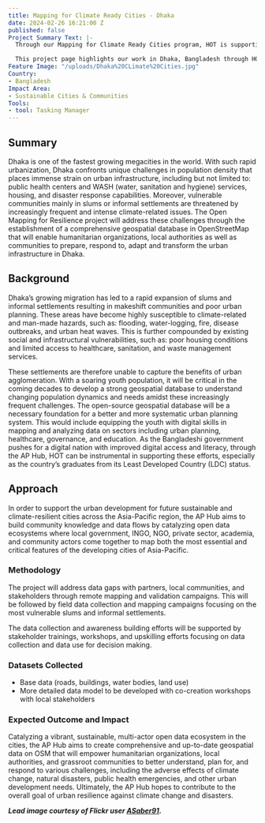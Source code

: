 ```yaml
---
title: Mapping for Climate Ready Cities - Dhaka
date: 2024-02-26 16:21:00 Z
published: false
Project Summary Text: |-
  Through our Mapping for Climate Ready Cities program, HOT is supporting the development of a thriving ecosystem focused on creation, interpretation, and use of maps to respond to and reduce climate risks in urban areas across four priority regions.

  This project page highlights our work in Dhaka, Bangladesh through HOT's Asia Pacific Hub (AP Hub).
Feature Image: "/uploads/Dhaka%20CLimate%20Cities.jpg"
Country:
- Bangladesh
Impact Area:
- Sustainable Cities & Communities
Tools:
- tool: Tasking Manager
---
```


## Summary
Dhaka is one of the fastest growing megacities in the world. With such rapid urbanization, Dhaka confronts unique challenges in population density that places immense strain on urban infrastructure, including but not limited to: public health centers and WASH (water, sanitation and hygiene) services, housing, and disaster response capabilities. Moreover, vulnerable communities mainly in slums or informal settlements are threatened by increasingly frequent and intense climate-related issues. The Open Mapping for Resilience project will address these challenges through the establishment of a comprehensive geospatial database in OpenStreetMap that will enable humanitarian organizations, local authorities as well as communities to prepare, respond to, adapt and transform the urban infrastructure in Dhaka.

## Background
Dhaka’s growing migration has led to a rapid expansion of slums and informal settlements resulting in makeshift communities and poor urban planning. These areas have become highly susceptible to climate-related and man-made hazards, such as: flooding, water-logging, fire, disease outbreaks, and urban heat waves. This is further compounded by existing social and infrastructural vulnerabilities, such as: poor housing conditions and limited access to healthcare, sanitation, and waste management services.

These settlements are therefore unable to capture the benefits of urban agglomeration. With a soaring youth population, it will be critical in the coming decades to develop a strong geospatial database to understand changing population dynamics and needs amidst these increasingly frequent challenges. The open-source geospatial database will be a necessary foundation for a better and more systematic urban planning system. This would include equipping the youth with digital skills in mapping and analyzing data on sectors including urban planning, healthcare, governance, and education. As the Bangladeshi government pushes for a digital nation with improved digital access and literacy, through the AP Hub, HOT can be instrumental in supporting these efforts, especially as the country’s graduates from its Least Developed Country (LDC) status.

## Approach
In order to support the urban development for future sustainable and climate-resilient cities across the Asia-Pacific region, the AP Hub aims to build community knowledge and data flows by catalyzing open data ecosystems where local government, INGO, NGO, private sector, academia, and community actors come together to map both the most essential and critical features of the developing cities of Asia-Pacific. 

### Methodology
The project will address data gaps with partners, local communities, and stakeholders through remote mapping and validation campaigns. This will be followed by field data collection and mapping campaigns focusing on the most vulnerable slums and informal settlements. 

The data collection and awareness building efforts will be supported by stakeholder trainings, workshops, and upskilling efforts focusing on data collection and data use for decision making.

### Datasets Collected
* Base data (roads, buildings, water bodies, land use) 
* More detailed data model to be developed with co-creation workshops with local stakeholders

### Expected Outcome and Impact
Catalyzing a vibrant, sustainable, multi-actor open data ecosystem in the cities, the AP Hub aims to create comprehensive and up-to-date geospatial data on OSM that will empower humanitarian organizations, local authorities, and grassroot communities to better understand, plan for, and respond to various challenges, including the adverse effects of climate change, natural disasters, public health emergencies, and other urban development needs. Ultimately, the AP Hub hopes to contribute to the overall goal of urban resilience against climate change and disasters. 

***Lead image courtesy of Flickr user [ASaber91](https://www.flickr.com/photos/84891020@N03/31902117836/in/photolist-QB5Gbq-FcEAXz-pcmGU4-ptPrqw-prPHsC-pcn2jk-ptRGQi-QEm5wi-GF9ZCQ-5igf9H-2iZZ6VU-pcmssX-pck5w6-prKGQJ-pchRHe-ptvBSt-pcpH1a-pchWd7-Jh8XbG-pcmapP-pcpuNJ-ptN9ia-pcmrmP-pcikG8-pcknin-pchE4d-pcpFJG-ptRWZC-pcmfY4-ptBTXH-ptS4GW-prQGb7-ptveDk-prRZ2u-pcpaNj-pckJJj-pcptQw-ptAVZa-pcoVJi-ptRzMY-ptRLnf-pchNSe-ptBCWR-pciB5H-ptSqeh-prRxNy-pcp3Sh-ptAnx6-pcii19-pcnxme).*** 